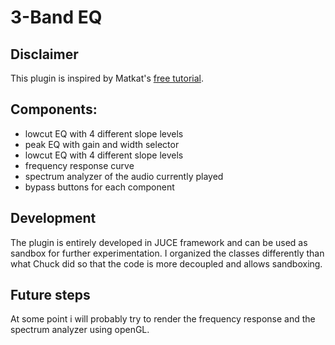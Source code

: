 # 3-Band EQ

## Disclaimer
This plugin is inspired by Matkat's [free tutorial](https://www.youtube.com/watch?v=ZKmFZpJEZ3k&t=974s).

## Components:
 - lowcut EQ with 4 different slope levels
 - peak EQ with gain and width selector
 - lowcut EQ with 4 different slope levels
 - frequency response curve
 - spectrum analyzer of the audio currently played
 - bypass buttons for each component

## Development
The plugin is entirely developed in JUCE framework and can be used as sandbox for further experimentation.
I organized the classes differently than what Chuck did so that the code is more decoupled and allows sandboxing.

## Future steps
At some point i will probably try to render the frequency response and the spectrum analyzer using openGL.


